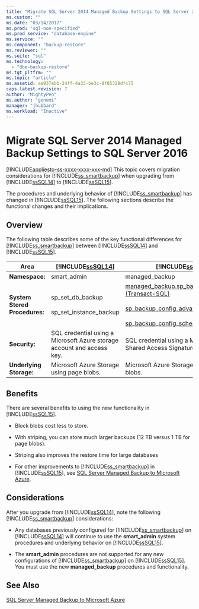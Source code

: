 ```yaml
---
title: "Migrate SQL Server 2014 Managed Backup Settings to SQL Server 2016 | Microsoft Docs"
ms.custom: ""
ms.date: "03/14/2017"
ms.prod: "sql-non-specified"
ms.prod_service: "database-engine"
ms.service: ""
ms.component: "backup-restore"
ms.reviewer: ""
ms.suite: "sql"
ms.technology: 
  - "dbe-backup-restore"
ms.tgt_pltfrm: ""
ms.topic: "article"
ms.assetid: ae937ebb-24ff-4a33-be3c-8f85328dfc75
caps.latest.revision: 7
author: "MightyPen"
ms.author: "genemi"
manager: "jhubbard"
ms.workload: "Inactive"
---
```

# Migrate SQL Server 2014 Managed Backup Settings to SQL Server 2016
[!INCLUDE[appliesto-ss-xxxx-xxxx-xxx-md](../../includes/appliesto-ss-xxxx-xxxx-xxx-md.md)]
  This topic covers migration considerations for [!INCLUDE[ss_smartbackup](../../includes/ss-smartbackup-md.md)] when upgrading from [!INCLUDE[ssSQL14](../../includes/sssql14-md.md)] to [!INCLUDE[ssSQL15](../../includes/sssql15-md.md)].  
  
 The procedures and underlying behavior of [!INCLUDE[ss_smartbackup](../../includes/ss-smartbackup-md.md)] has changed in [!INCLUDE[ssSQL15](../../includes/sssql15-md.md)]. The following sections describe the functional changes and their implications.  
  
## Overview  
 The following table describes some of the key functional differences for [!INCLUDE[ss_smartbackup](../../includes/ss-smartbackup-md.md)] between [!INCLUDE[ssSQL14](../../includes/sssql14-md.md)] and [!INCLUDE[ssSQL15](../../includes/sssql15-md.md)].  
  
|Area|[!INCLUDE[ssSQL14](../../includes/sssql14-md.md)]|[!INCLUDE[ssSQL15](../../includes/sssql15-md.md)]|  
|----------|---------------------------|---------------------------|  
|**Namespace:**|smart_admin|managed_backup|  
|**System Stored Procedures:**|sp_set_db_backup<br /><br /> sp_set_instance_backup|[managed_backup.sp_backup_config_basic (Transact-SQL)](../../relational-databases/system-stored-procedures/managed-backup-sp-backup-config-basic-transact-sql.md)<br /><br /> [sp_backup_config_advanced](../../relational-databases/system-stored-procedures/managed-backup-sp-backup-config-advanced-transact-sql.md)<br /><br /> [sp_backup_config_schedule](../../relational-databases/system-stored-procedures/managed-backup-sp-backup-config-schedule-transact-sql.md)|  
|**Security:**|SQL credential using a Microsoft Azure storage account and access key.|SQL credential using a Microsoft Azure Shared Access Signature (SAS) token.|  
|**Underlying Storage:**|Microsoft Azure Storage using page blobs.|Microsoft Azure Storage using block blobs.|  
  
## Benefits  
 There are several benefits to using the new functionality in [!INCLUDE[ssSQL15](../../includes/sssql15-md.md)].  
  
-   Block blobs cost less to store.  
  
-   With striping, you can store much larger backups (12 TB versus 1 TB for page blobs).  
  
-   Striping also improves the restore time for large databases  
  
-   For other improvements to [!INCLUDE[ss_smartbackup](../../includes/ss-smartbackup-md.md)] in [!INCLUDE[ssSQL15](../../includes/sssql15-md.md)], see [SQL Server Managed Backup to Microsoft Azure](../../relational-databases/backup-restore/sql-server-managed-backup-to-microsoft-azure.md).  
  
## Considerations  
 After you upgrade from [!INCLUDE[ssSQL14](../../includes/sssql14-md.md)], note the following [!INCLUDE[ss_smartbackup](../../includes/ss-smartbackup-md.md)] considerations:  
  
-   Any databases previously configured for [!INCLUDE[ss_smartbackup](../../includes/ss-smartbackup-md.md)] on [!INCLUDE[ssSQL14](../../includes/sssql14-md.md)] will continue to use the **smart_admin** system procedures and underlying behavior on [!INCLUDE[ssSQL15](../../includes/sssql15-md.md)].  
  
-   The **smart_admin** procedures are not supported for any new configurations of [!INCLUDE[ss_smartbackup](../../includes/ss-smartbackup-md.md)] on [!INCLUDE[ssSQL15](../../includes/sssql15-md.md)]. You must use the new **managed_backup** procedures and functionality.  
  
## See Also  
 [SQL Server Managed Backup to Microsoft Azure](../../relational-databases/backup-restore/sql-server-managed-backup-to-microsoft-azure.md)  
  
  

